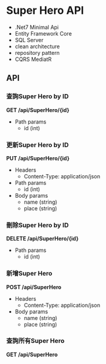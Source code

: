 # Super Hero API

* .Net7 Minimal Api
* Entity Framework Core 
* SQL Server
* clean architecture 
* repository pattern
* CQRS MediatR
  
## API  
### 查詢Super Hero by ID
**GET /api/SuperHero/{id}**
* Path params
  * id (int)

### 更新Super Hero by ID
**PUT /api/SuperHero/{id}**
* Headers
  * Content-Type: application/json
* Path params
  * id (int) 
* Body params
  * name (string)
  * place (string)

### 刪除Super Hero by ID
**DELETE /api/SuperHero/{id}**
* Path params
  * id (int)
  
### 新增Super Hero 
**POST /api/SuperHero**
* Headers
  * Content-Type: application/json
* Body params
  * name (string)
  * place (string)

### 查詢所有Super Hero
**GET /api/SuperHero**



